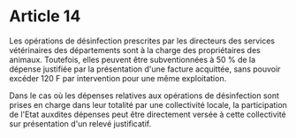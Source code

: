 # Article 14

Les opérations de désinfection prescrites par les directeurs des services vétérinaires des départements sont à la charge des propriétaires des animaux. Toutefois, elles peuvent être subventionnées à 50 % de la dépense justifiée par la présentation d'une facture acquittée, sans pouvoir excéder 120 F par intervention pour une même exploitation.

Dans le cas où les dépenses relatives aux opérations de désinfection sont prises en charge dans leur totalité par une collectivité locale, la participation de l'Etat auxdites dépenses peut être directement versée à cette collectivité sur présentation d'un relevé justificatif.
